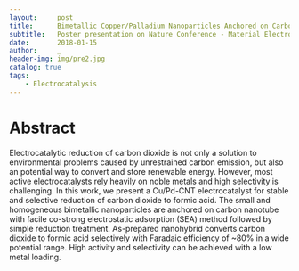 ```yaml
---
layout:     post
title:      Bimetallic Copper/Palladium Nanoparticles Anchored on Carbon Nanotube for Selective Electroreduction of Carbon Dioxide
subtitle:   Poster presentation on Nature Conference - Material Electrochemistry!
date:       2018-01-15
author:     _
header-img: img/pre2.jpg
catalog: true
tags:
    - Electrocatalysis
---
```


# Abstract
Electrocatalytic reduction of carbon dioxide is not only a solution to environmental problems caused by unrestrained carbon emission, but also an potential way to convert and store renewable energy. However, most active electrocatalysts rely heavily on noble metals and high selectivity is challenging. In this work, we present a Cu/Pd-CNT electrocatalyst for stable and selective reduction of carbon dioxide to formic acid. The small and homogeneous bimetallic nanoparticles are anchored on carbon nanotube with facile co-strong electrostatic adsorption (SEA) method followed by simple reduction treatment. As-prepared nanohybrid converts carbon dioxide to formic acid selectively with Faradaic efficiency of ~80% in a wide potential range. High activity and selectivity can be achieved with a low metal loading.



